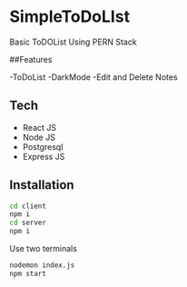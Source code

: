 # SimpleToDoLIst
Basic ToDOList Using PERN Stack 


##Features

-ToDoList
-DarkMode
-Edit and Delete Notes

## Tech

- React JS
- Node JS
- Postgresql
- Express JS


## Installation


```sh
cd client
npm i 
cd server
npm i
```
Use two terminals

```sh
nodemon index.js
npm start
```





